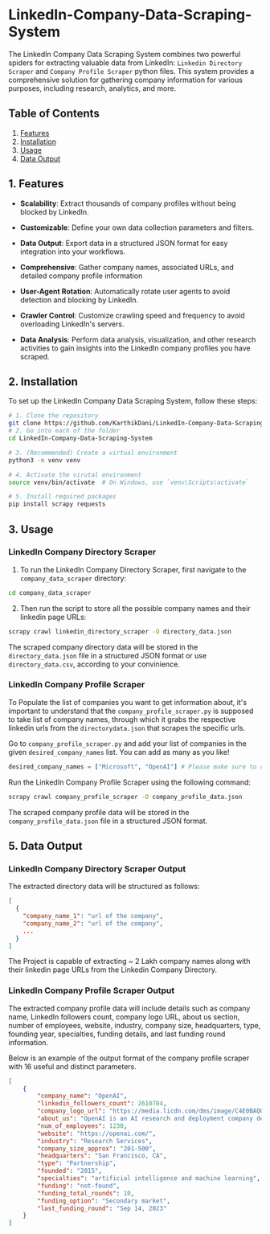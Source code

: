 # LinkedIn-Company-Data-Scraping-System
 The LinkedIn Company Data Scraping System combines two powerful spiders for extracting valuable data from LinkedIn: `Linkedin Directory Scraper` and `Company Profile Scraper` python files.  This system provides a comprehensive solution for gathering company information for various purposes, including research, analytics, and more.
## Table of Contents

1. [Features](#1-features)
2. [Installation](#2-installation)
3. [Usage](#4-usage)
4. [Data Output](#5-data-output)


## 1. Features

- **Scalability**: Extract thousands of company profiles without being blocked by LinkedIn.
- **Customizable**: Define your own data collection parameters and filters.
- **Data Output**: Export data in a structured JSON format for easy integration into your workflows.
- **Comprehensive**: Gather company names, associated URLs, and detailed company profile information

- **User-Agent Rotation**: Automatically rotate user agents to avoid detection and blocking by LinkedIn.
- **Crawler Control**: Customize crawling speed and frequency to avoid overloading LinkedIn's servers.
- **Data Analysis**: Perform data analysis, visualization, and other research activities to gain insights into the LinkedIn company profiles you have scraped.

## 2. Installation

To set up the LinkedIn Company Data Scraping System, follow these steps:

```bash
# 1. Clone the repository
git clone https://github.com/KarthikDani/LinkedIn-Company-Data-Scraping-System.git
# 2. Go into each of the folder
cd LinkedIn-Company-Data-Scraping-System

# 3. (Recommended) Create a virtual environment
python3 -m venv venv

# 4. Activate the virutal environment
source venv/bin/activate  # On Windows, use `venv\Scripts\activate`

# 5. Install required packages
pip install scrapy requests
```

## 3. Usage

### LinkedIn Company Directory Scraper

1. To run the LinkedIn Company Directory Scraper, first navigate to the `company_data_scraper` directory:
```bash
cd company_data_scraper
```
2. Then run the script to store all the possible company names and their linkedin page URLs:
```bash
scrapy crawl linkedin_directory_scraper -O directory_data.json
```

The scraped company directory data will be stored in the `directory_data.json` file in a structured JSON format or use `directory_data.csv`, according to your convinience.

### LinkedIn Company Profile Scraper

To Populate the list of companies you want to get information about, it's important to understand that the `company_profile_scraper.py` is supposed to take list of company names, through which it grabs the respective linkedin urls from the `directorydata.json` that scrapes the specific urls.

Go to `company_profile_scraper.py` and add your list of companies in the given `desired_company_names` list. You can add as many as you like!

```python
desired_company_names = ["Microsoft", "OpenAI"] # Please make sure to check the spellings of the names given
```

Run the LinkedIn Company Profile Scraper using the following command:

```bash
scrapy crawl company_profile_scraper -O company_profile_data.json
```

The scraped company profile data will be stored in the `company_profile_data.json` file in a structured JSON format.

## 5. Data Output

### LinkedIn Company Directory Scraper Output

The extracted directory data will be structured as follows:

```json
[
  {
    "company_name_1": "url of the company",
    "company_name_2": "url of the company",
    ...
  }
]
```
The Project is capable of extracting ~ 2 Lakh company names along with their linkedin page URLs from the Linkedin Company Directory.

### LinkedIn Company Profile Scraper Output

The extracted company profile data will include details such as company name, LinkedIn followers count, company logo URL, about us section, number of employees, website, industry, company size, headquarters, type, founding year, specialties, funding details, and last funding round information.

Below is an example of the output format of the company profile scraper with 16 useful and distinct parameters.

```json
[
    {
        "company_name": "OpenAI",
        "linkedin_followers_count": 2610704,
        "company_logo_url": "https://media.licdn.com/dms/image/C4E0BAQG0lRhNgYJCXw/company-logo_200_200/0/1678382029586?e=2147483647&v=beta&t=ixFAwvTgLyU99x2ihJEGBuy0T-Mp6lenxo_fDUJP3vY",
        "about_us": "OpenAI is an AI research and deployment company dedicated to ensuring that general-purpose artificial intelligence benefits all of humanity. AI is an extremely powerful tool that must be created with safety and human needs at its core. OpenAI is dedicated to putting that alignment of interests first — ahead of profit.\n\nTo achieve our mission, we must encompass and value the many different perspectives, voices, and experiences that form the full spectrum of humanity. Our investment in diversity, equity, and inclusion is ongoing, executed through a wide range of initiatives, and championed and supported by leadership.\n\nAt OpenAI, we believe artificial intelligence has the potential to help people solve immense global challenges, and we want the upside of AI to be widely shared. Join us in shaping the future of technology.",
        "num_of_employees": 1230,
        "website": "https://openai.com/",
        "industry": "Research Services",
        "company_size_approx": "201-500",
        "headquarters": "San Francisco, CA",
        "type": "Partnership",
        "founded": "2015",
        "specialties": "artificial intelligence and machine learning",
        "funding": "not-found",
        "funding_total_rounds": 10,
        "funding_option": "Secondary market",
        "last_funding_round": "Sep 14, 2023"
    }
]

```


